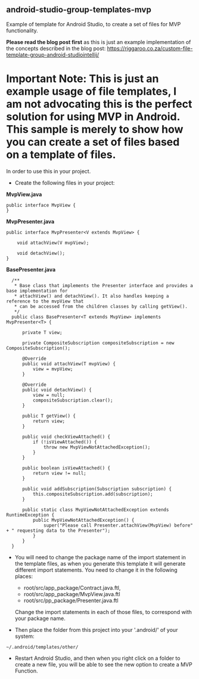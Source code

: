 ## android-studio-group-templates-mvp
Example of template for Android Studio, to create a set of files for MVP functionality.

**Please read the blog post first** as this is just an example implementation of the concepts described in the blog post:
https://riggaroo.co.za/custom-file-template-group-android-studiointellij/ 


# Important Note: This is just an example usage of file templates, I am not advocating this is the perfect solution for using MVP in Android. This sample is merely to show how you can create a set of files based on a template of files. 

In order to use this in your project. 

* Create the following files in your project:

**MvpView.java**
  ```
  public interface MvpView {
  }
  ```
**MvpPresenter.java**

  ```
  public interface MvpPresenter<V extends MvpView> {

      void attachView(V mvpView);

      void detachView();
  }
  ```
**BasePresenter.java**
```
  /**
   * Base class that implements the Presenter interface and provides a base implementation for
   * attachView() and detachView(). It also handles keeping a reference to the mvpView that
   * can be accessed from the children classes by calling getView().
   */
  public class BasePresenter<T extends MvpView> implements MvpPresenter<T> {
  
      private T view;
  
      private CompositeSubscription compositeSubscription = new CompositeSubscription();
  
      @Override
      public void attachView(T mvpView) {
          view = mvpView;
      }
  
      @Override
      public void detachView() {
          view = null;
          compositeSubscription.clear();
      }
  
      public T getView() {
          return view;
      }
  
      public void checkViewAttached() {
          if (!isViewAttached()) {
              throw new MvpViewNotAttachedException();
          }
      }
  
      public boolean isViewAttached() {
          return view != null;
      }
  
      public void addSubscription(Subscription subscription) {
          this.compositeSubscription.add(subscription);
      }
  
      public static class MvpViewNotAttachedException extends RuntimeException {
          public MvpViewNotAttachedException() {
              super("Please call Presenter.attachView(MvpView) before" + " requesting data to the Presenter");
          }
      }
  }
```

* You will need to change the package name of the import statement  in the template files, as when you generate this template it will generate different import statements. You need to change it in the following places:
  * root/src/app_package/Contract.java.ftl, 
  * root/src/app_package/MvpView.java.ftl
  * root/src/pp_package/Presenter.java.ftl 
 
  Change the import statements in each of those files, to correspond with your package name.

* Then place the folder from this project into your '.android/' of your system:
```
~/.android/templates/other/
```

* Restart Android Studio, and then when you right click on a folder to create a new file, you will be able to see the new option to create a MVP Function.
